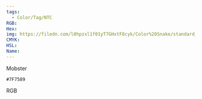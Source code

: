 ```yaml
---
tags:
  - Color/Tag/NTC
RGB:
Hex:
img: https://filedn.com/l0hpzxl1f01yT7GHxtF8cyk/Color%20Snake/standard_csv_to_svg/%23/7F7589.svg
CMYK:
HSL:
Name:
---
```

Mobster
```palette
#7F7589
```
RGB
